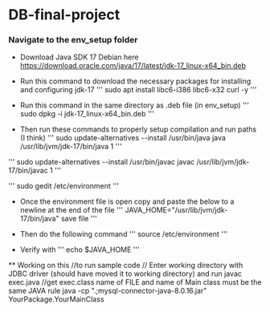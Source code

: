 # DB-final-project

### Navigate to the env_setup folder 
* Download Java SDK 17 Debian here 
https://download.oracle.com/java/17/latest/jdk-17_linux-x64_bin.deb

* Run this command to download the necessary packages for installing and configuring jdk-17
'''
sudo apt install libc6-i386 libc6-x32 curl -y
'''

* Run this command in the same directory as .deb file (in env_setup)
'''
sudo dpkg -i jdk-17_linux-x64_bin.deb 
'''

* Then run these commands to properly setup compilation and run paths (I think)
'''
sudo update-alternatives --install /usr/bin/java java /usr/lib/jvm/jdk-17/bin/java 1
'''

'''
sudo update-alternatives --install /usr/bin/javac javac /usr/lib/jvm/jdk-17/bin/javac 1
'''

''' 
sudo gedit /etc/environment
'''

* Once the environment file is open copy and paste the below to a newline at the end of the file
'''
JAVA_HOME="/usr/lib/jvm/jdk-17/bin/java" save file 
'''

* Then do the following command
'''
source /etc/environment
'''

* Verify with 
'''
echo $JAVA_HOME
'''

** Working on this 
//to run sample code
//  Enter working directory with JDBC driver (should have moved it to working directory) and run 
javac exec.java //get exec.class  name of FILE and name of Main class must be the same  JAVA rule
java -cp ".;mysql-connector-java-8.0.16.jar" YourPackage.YourMainClass